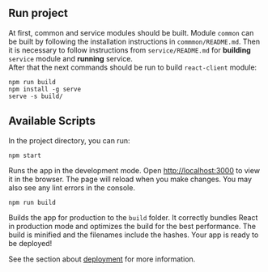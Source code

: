 ## Run project
At first, common and service modules should be built.
Module `common` can be built by following the installation
instructions in `commmon/README.md`. Then it is necessary to
follow instructions from `service/README.md` for **building**
`service` module and **running** service.   
After that the next commands should be run to build 
`react-client` module:
```shell
npm run build
npm install -g serve
serve -s build/
```

## Available Scripts

In the project directory, you can run:

```shell
npm start
```

Runs the app in the development mode.
Open [http://localhost:3000](http://localhost:3000) to view
it in the browser. The page will reload when you make changes.
You may also see any lint errors in the console.

```shell
npm run build
```

Builds the app for production to the `build` folder.
It correctly bundles React in production mode and optimizes the build for the best performance.
The build is minified and the filenames include the hashes.
Your app is ready to be deployed!

See the section about [deployment](https://facebook.github.io/create-react-app/docs/deployment) for more information.
